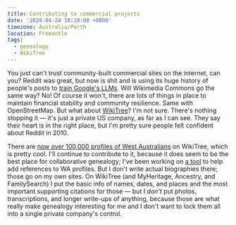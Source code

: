 ```yaml
---
title: Contributing to commercial projects
date: '2024-04-24 10:10:00 +0800'
timezone: Australia/Perth
location: Fremantle
tags:
  - genealogy
  - WikiTree
---
```


You just can't trust community-built commercial sites on the internet, can you?
Reddit was great, but now is shit and is using its huge history of people's posts to [train Google's LLMs](https://theluddite.org/#!post/reddit-extension).
Will Wikimedia Commons go the same way? No! Of course it won't, there are lots of things in place to maintain financial stability and community resilience. Same with OpenStreetMap. But what about [WikiTree](https://wikitree.com)? I'm not sure. There's nothing stopping it — it's just a private US company, as far as I can see. They say their heart is in the right place, but I'm pretty sure people felt confident about Reddit in 2010.

There are [now over 100,000 profiles of West Australians](https://www.wikitree.com/g2g/1735540/there-are-now-over-100-000-western-australian-profiles) on WikiTree, which is pretty cool. I'll continue to contribute to it, because it does seem to be the best place for collaborative genealogy;
I've been working on [a tool](https://wabmd.nfshost.com) to help add references to WA profiles.
But I don't write actual biographies there; those go on my own sites.
On WikiTree (and MyHeritage, Ancestry, and FamilySearch) I put the basic info of names, dates, and places and the most important supporting citations for those — but I *don't* put photos, transcriptions, and longer write-ups of anything, because those are what really make genealogy interesting for me and I don't want to lock them all into a single private company's control.
